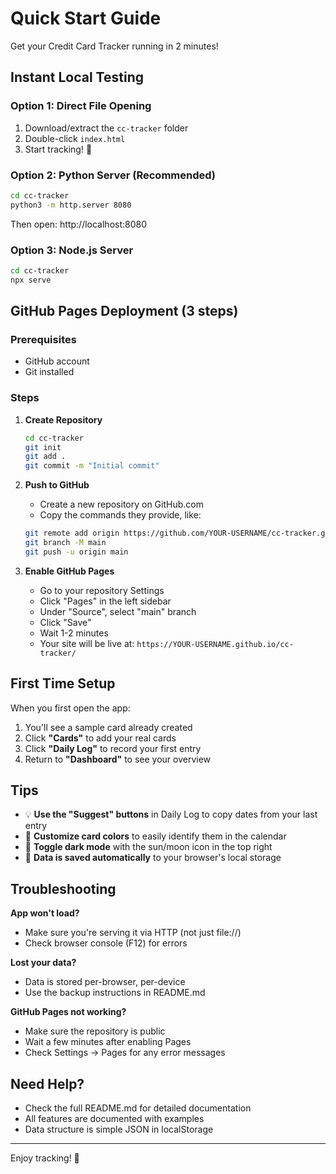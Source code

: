 # Quick Start Guide

Get your Credit Card Tracker running in 2 minutes!

## Instant Local Testing

### Option 1: Direct File Opening
1. Download/extract the `cc-tracker` folder
2. Double-click `index.html`
3. Start tracking! 🎉

### Option 2: Python Server (Recommended)
```bash
cd cc-tracker
python3 -m http.server 8080
```
Then open: http://localhost:8080

### Option 3: Node.js Server
```bash
cd cc-tracker
npx serve
```

## GitHub Pages Deployment (3 steps)

### Prerequisites
- GitHub account
- Git installed

### Steps

1. **Create Repository**
   ```bash
   cd cc-tracker
   git init
   git add .
   git commit -m "Initial commit"
   ```

2. **Push to GitHub**
   - Create a new repository on GitHub.com
   - Copy the commands they provide, like:
   ```bash
   git remote add origin https://github.com/YOUR-USERNAME/cc-tracker.git
   git branch -M main
   git push -u origin main
   ```

3. **Enable GitHub Pages**
   - Go to your repository Settings
   - Click "Pages" in the left sidebar
   - Under "Source", select "main" branch
   - Click "Save"
   - Wait 1-2 minutes
   - Your site will be live at: `https://YOUR-USERNAME.github.io/cc-tracker/`

## First Time Setup

When you first open the app:

1. You'll see a sample card already created
2. Click **"Cards"** to add your real cards
3. Click **"Daily Log"** to record your first entry
4. Return to **"Dashboard"** to see your overview

## Tips

- 💡 **Use the "Suggest" buttons** in Daily Log to copy dates from your last entry
- 🎨 **Customize card colors** to easily identify them in the calendar
- 🌙 **Toggle dark mode** with the sun/moon icon in the top right
- 💾 **Data is saved automatically** to your browser's local storage

## Troubleshooting

**App won't load?**
- Make sure you're serving it via HTTP (not just file://)
- Check browser console (F12) for errors

**Lost your data?**
- Data is stored per-browser, per-device
- Use the backup instructions in README.md

**GitHub Pages not working?**
- Make sure the repository is public
- Wait a few minutes after enabling Pages
- Check Settings → Pages for any error messages

## Need Help?

- Check the full README.md for detailed documentation
- All features are documented with examples
- Data structure is simple JSON in localStorage

---

Enjoy tracking! 🎯
